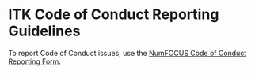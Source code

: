 ITK Code of Conduct Reporting Guidelines
========================================

To report Code of Conduct issues, use the [NumFOCUS Code of Conduct Reporting
Form](https://numfocus.org/code-of-conduct).
